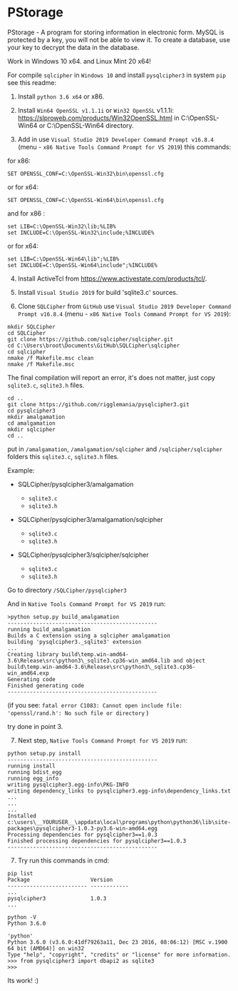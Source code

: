 # PStorage
PStorage - A program for storing information in electronic form. 
MySQL is protected by a key, you will not be able to view it. 
To create a database, use your key to decrypt the data in the database.

Work in Windows 10 x64. and Linux Mint 20 x64!
 
For compile `sqlcipher` in `Windows 10` and install `pysqlcipher3` in system `pip` see this readme:

1. Install `python 3.6 x64` or x86.

2. Install `Win64 OpenSSL v1.1.1i` or `Win32 OpenSSL` v1.1.1i: https://slproweb.com/products/Win32OpenSSL.html
in C:\OpenSSL-Win64 or C:\OpenSSL-Win64 directory.

3. Add in use `Visual Studio 2019 Developer Command Prompt v16.8.4` (menu - `x86 Native Tools Command Prompt for VS 2019`) this commands:

for x86:
```
SET OPENSSL_CONF=C:\OpenSSL-Win32\bin\openssl.cfg
```
or for x64:
```
SET OPENSSL_CONF=C:\OpenSSL-Win64\bin\openssl.cfg
```
and for x86 :
```
set LIB=C:\OpenSSL-Win32\lib;%LIB%
set INCLUDE=C:\OpenSSL-Win32\include;%INCLUDE%
```
or for x64:
```
set LIB=C:\OpenSSL-Win64\lib";%LIB%
set INCLUDE=C:\OpenSSL-Win64\include";%INCLUDE%
```
4. Install ActiveTcl from https://www.activestate.com/products/tcl/.

5. Install `Visual Studio 2019` for build 'sqlite3.c' sources.

6. Clone `SQLCipher` from `GitHub` use `Visual Studio 2019 Developer Command Prompt v16.8.4` (menu - `x86 Native Tools Command Prompt for VS 2019`):
```
mkdir SQLCipher
cd SQLCipher
git clone https://github.com/sqlcipher/sqlcipher.git
cd C:\Users\broot\Documents\GitHub\SQLCipher\sqlcipher
cd sqlcipher
nmake /f Makefile.msc clean
nmake /f Makefile.msc
```
The final compilation will report an error, it's does not matter, just copy `sqlite3.c`, `sqlite3.h` files.
```
cd ..
git clone https://github.com/rigglemania/pysqlcipher3.git
cd pysqlcipher3
mkdir amalgamation
cd amalgamation
mkdir sqlcipher
cd ..
```
put in `/amalgamation`, `/amalgamation/sqlcipher` and `/sqlcipher/sqlcipher` folders this `sqlite3.c`, `sqlite3.h` files.

Example:

- SQLCipher/pysqlcipher3/amalgamation
	- `sqlite3.c`
	- `sqlite3.h`
- SQLCipher/pysqlcipher3/amalgamation/sqlcipher
	- `sqlite3.c`
	- `sqlite3.h`
	
- SQLCipher/pysqlcipher3/sqlcipher/sqlcipher
	- `sqlite3.c`
	- `sqlite3.h`

Go to directory `/SQLCipher/pysqlcipher3`

And in `Native Tools Command Prompt for VS 2019` run:
```
>python setup.py build_amalgamation
-----------------------------------------------
running build_amalgamation
Builds a C extension using a sqlcipher amalgamation
building 'pysqlcipher3._sqlite3' extension
...
Creating library build\temp.win-amd64-3.6\Release\src\python3\_sqlite3.cp36-win_amd64.lib and object build\temp.win-amd64-3.6\Release\src\python3\_sqlite3.cp36-win_amd64.exp
Generating code
Finished generating code
-----------------------------------------------
```
   (if you see: 
```fatal error C1083: Cannot open include file: 'openssl/rand.h': No such file or directory```
   )

   try done in point 3.

7. Next step, `Native Tools Command Prompt for VS 2019` run:
```
python setup.py install
-----------------------------------------------
running install
running bdist_egg
running egg_info
writing pysqlcipher3.egg-info\PKG-INFO
writing dependency_links to pysqlcipher3.egg-info\dependency_links.txt
...
...
...
Installed c:\users\__YOURUSER__\appdata\local\programs\python\python36\lib\site-packages\pysqlcipher3-1.0.3-py3.6-win-amd64.egg
Processing dependencies for pysqlcipher3==1.0.3
Finished processing dependencies for pysqlcipher3==1.0.3
-----------------------------------------------
```

7. Try run this commands in cmd:
```
pip list
Package                   Version
------------------------- ------------
...
pysqlcipher3              1.0.3
...
```
```
python -V
Python 3.6.0
```
```
'python'
Python 3.6.0 (v3.6.0:41df79263a11, Dec 23 2016, 08:06:12) [MSC v.1900 64 bit (AMD64)] on win32
Type "help", "copyright", "credits" or "license" for more information.
>>> from pysqlcipher3 import dbapi2 as sqlite3
>>>
```
Its work! :)

